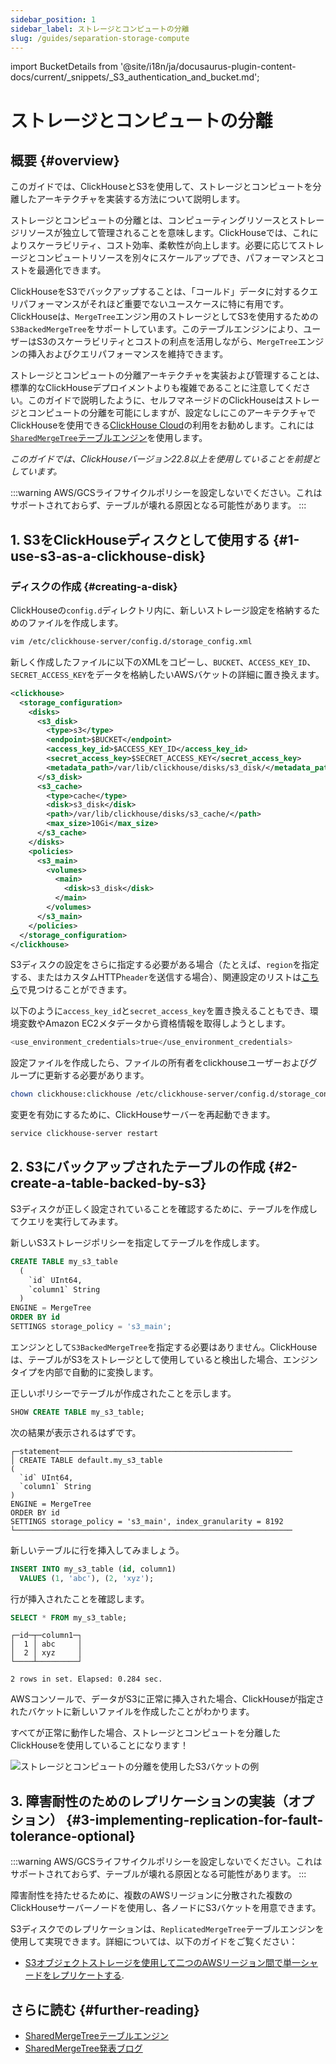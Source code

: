 ```yaml
---
sidebar_position: 1
sidebar_label: ストレージとコンピュートの分離
slug: /guides/separation-storage-compute
---
```

import BucketDetails from '@site/i18n/ja/docusaurus-plugin-content-docs/current/_snippets/_S3_authentication_and_bucket.md';

# ストレージとコンピュートの分離

## 概要 {#overview}

このガイドでは、ClickHouseとS3を使用して、ストレージとコンピュートを分離したアーキテクチャを実装する方法について説明します。

ストレージとコンピュートの分離とは、コンピューティングリソースとストレージリソースが独立して管理されることを意味します。ClickHouseでは、これによりスケーラビリティ、コスト効率、柔軟性が向上します。必要に応じてストレージとコンピュートリソースを別々にスケールアップでき、パフォーマンスとコストを最適化できます。

ClickHouseをS3でバックアップすることは、「コールド」データに対するクエリパフォーマンスがそれほど重要でないユースケースに特に有用です。ClickHouseは、`MergeTree`エンジン用のストレージとしてS3を使用するための`S3BackedMergeTree`をサポートしています。このテーブルエンジンにより、ユーザーはS3のスケーラビリティとコストの利点を活用しながら、`MergeTree`エンジンの挿入およびクエリパフォーマンスを維持できます。

ストレージとコンピュートの分離アーキテクチャを実装および管理することは、標準的なClickHouseデプロイメントよりも複雑であることに注意してください。このガイドで説明したように、セルフマネージドのClickHouseはストレージとコンピュートの分離を可能にしますが、設定なしにこのアーキテクチャでClickHouseを使用できる[ClickHouse Cloud](https://clickhouse.com/cloud)の利用をお勧めします。これには[`SharedMergeTree`テーブルエンジン](/cloud/reference/shared-merge-tree)を使用します。

*このガイドでは、ClickHouseバージョン22.8以上を使用していることを前提としています。*

:::warning
AWS/GCSライフサイクルポリシーを設定しないでください。これはサポートされておらず、テーブルが壊れる原因となる可能性があります。
:::

## 1. S3をClickHouseディスクとして使用する {#1-use-s3-as-a-clickhouse-disk}

### ディスクの作成 {#creating-a-disk}

ClickHouseの`config.d`ディレクトリ内に、新しいストレージ設定を格納するためのファイルを作成します。

```bash
vim /etc/clickhouse-server/config.d/storage_config.xml
```

新しく作成したファイルに以下のXMLをコピーし、`BUCKET`、`ACCESS_KEY_ID`、`SECRET_ACCESS_KEY`をデータを格納したいAWSバケットの詳細に置き換えます。

```xml
<clickhouse>
  <storage_configuration>
    <disks>
      <s3_disk>
        <type>s3</type>
        <endpoint>$BUCKET</endpoint>
        <access_key_id>$ACCESS_KEY_ID</access_key_id>
        <secret_access_key>$SECRET_ACCESS_KEY</secret_access_key>
        <metadata_path>/var/lib/clickhouse/disks/s3_disk/</metadata_path>
      </s3_disk>
      <s3_cache>
        <type>cache</type>
        <disk>s3_disk</disk>
        <path>/var/lib/clickhouse/disks/s3_cache/</path>
        <max_size>10Gi</max_size>
      </s3_cache>
    </disks>
    <policies>
      <s3_main>
        <volumes>
          <main>
            <disk>s3_disk</disk>
          </main>
        </volumes>
      </s3_main>
    </policies>
  </storage_configuration>
</clickhouse>
```

S3ディスクの設定をさらに指定する必要がある場合（たとえば、`region`を指定する、またはカスタムHTTP`header`を送信する場合）、関連設定のリストは[こちら](/engines/table-engines/mergetree-family/mergetree.md/#table_engine-mergetree-s3)で見つけることができます。

以下のように`access_key_id`と`secret_access_key`を置き換えることもでき、環境変数やAmazon EC2メタデータから資格情報を取得しようとします。

```bash
<use_environment_credentials>true</use_environment_credentials>
```

設定ファイルを作成したら、ファイルの所有者をclickhouseユーザーおよびグループに更新する必要があります。

```bash
chown clickhouse:clickhouse /etc/clickhouse-server/config.d/storage_config.xml
```

変更を有効にするために、ClickHouseサーバーを再起動できます。

```bash
service clickhouse-server restart
```

## 2. S3にバックアップされたテーブルの作成 {#2-create-a-table-backed-by-s3}

S3ディスクが正しく設定されていることを確認するために、テーブルを作成してクエリを実行してみます。

新しいS3ストレージポリシーを指定してテーブルを作成します。

```sql
CREATE TABLE my_s3_table
  (
    `id` UInt64,
    `column1` String
  )
ENGINE = MergeTree
ORDER BY id
SETTINGS storage_policy = 's3_main';
```

エンジンとして`S3BackedMergeTree`を指定する必要はありません。ClickHouseは、テーブルがS3をストレージとして使用していると検出した場合、エンジンタイプを内部で自動的に変換します。

正しいポリシーでテーブルが作成されたことを示します。

```sql
SHOW CREATE TABLE my_s3_table;
```

次の結果が表示されるはずです。

```response
┌─statement────────────────────────────────────────────────────
│ CREATE TABLE default.my_s3_table
(
  `id` UInt64,
  `column1` String
)
ENGINE = MergeTree
ORDER BY id
SETTINGS storage_policy = 's3_main', index_granularity = 8192
└──────────────────────────────────────────────────────────────
```

新しいテーブルに行を挿入してみましょう。

```sql
INSERT INTO my_s3_table (id, column1)
  VALUES (1, 'abc'), (2, 'xyz');
```

行が挿入されたことを確認します。

```sql
SELECT * FROM my_s3_table;
```

```response
┌─id─┬─column1─┐
│  1 │ abc     │
│  2 │ xyz     │
└────┴─────────┘

2 rows in set. Elapsed: 0.284 sec.
```

AWSコンソールで、データがS3に正常に挿入された場合、ClickHouseが指定されたバケットに新しいファイルを作成したことがわかります。

すべてが正常に動作した場合、ストレージとコンピュートを分離したClickHouseを使用していることになります！

![ストレージとコンピュートの分離を使用したS3バケットの例](./images/s3_bucket_example.png)

## 3. 障害耐性のためのレプリケーションの実装（オプション） {#3-implementing-replication-for-fault-tolerance-optional}

:::warning
AWS/GCSライフサイクルポリシーを設定しないでください。これはサポートされておらず、テーブルが壊れる原因となる可能性があります。
:::

障害耐性を持たせるために、複数のAWSリージョンに分散された複数のClickHouseサーバーノードを使用し、各ノードにS3バケットを用意できます。

S3ディスクでのレプリケーションは、`ReplicatedMergeTree`テーブルエンジンを使用して実現できます。詳細については、以下のガイドをご覧ください：
- [S3オブジェクトストレージを使用して二つのAWSリージョン間で単一シャードをレプリケートする](/integrations/s3#s3-multi-region).

## さらに読む {#further-reading}

- [SharedMergeTreeテーブルエンジン](/cloud/reference/shared-merge-tree)
- [SharedMergeTree発表ブログ](https://clickhouse.com/blog/clickhouse-cloud-boosts-performance-with-sharedmergetree-and-lightweight-updates)
